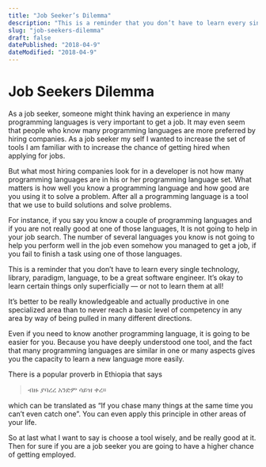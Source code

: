 ```yaml
---
title: "Job Seeker’s Dilemma"
description: "This is a reminder that you don’t have to learn every single technology, library, paradigm, language, to be a great software engineer. "
slug: "job-seekers-dilemma"
draft: false
datePublished: "2018-04-9"
dateModified: "2018-04-9"
---
```


# Job Seekers Dilemma

As a job seeker, someone might think having an experience in many programming languages is very important to get a job. It may even seem that people who know many programming languages are more preferred by hiring companies. As a job seeker my self I wanted to increase the set of tools I am familiar with to increase the chance of getting hired when applying for jobs.

But what most hiring companies look for in a developer is not how many programming languages are in his or her programming language set. What matters is how well you know a programming language and how good are you using it to solve a problem. After all a programming language is a tool that we use to build solutions and solve problems.

For instance, if you say you know a couple of programming languages and if you are not really good at one of those languages, It is not going to help in your job search. The number of several languages you know is not going to help you perform well in the job even somehow you managed to get a job, if you fail to finish a task using one of those languages.

This is a reminder that you don’t have to learn every single technology, library, paradigm, language, to be a great software engineer. It’s okay to learn certain things only superficially — or not to learn them at all!

It’s better to be really knowledgeable and actually productive in one specialized area than to never reach a basic level of competency in any area by way of being pulled in many different directions.

Even if you need to know another programming language, it is going to be easier for you. Because you have deeply understood one tool, and the fact that many programming languages are similar in one or many aspects gives you the capacity to learn a new language more easily.

There is a popular proverb in Ethiopia that says

> ብዙ ያባረረ አንድም ሳይዝ ቀረ።

which can be translated as “If you chase many things at the same time you can’t even catch one”. You can even apply this principle in other areas of your life.

So at last what I want to say is choose a tool wisely, and be really good at it. Then for sure if you are a job seeker you are going to have a higher chance of getting employed.
